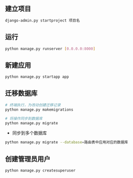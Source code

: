 <!--
 * @Description: 
 * @Version: 1.0
 * @Autor: DaLao
 * @Email: dalao_li@163.com
 * @Date: 2021-01-28 22:29:34
 * @LastEditors: DaLao
 * @LastEditTime: 2021-05-13 20:34:48
-->


## 建立项目

```sh
django-admin.py startproject 项目名
```

## 运行

```sh
python manage.py runserver [0.0.0.0:8000]
```

## 新建应用

```sh
python manage.py startapp app
```

## 迁移数据库

```sh
# 终端执行，为改动创建迁移记录
python manage.py makemigrations

# 将操作同步到数据库
python manage.py migrate  
```
- 同步到多个数据库

```sh
python manage.py migrate --database=路由表中应用对应的数据库
```

## 创建管理员用户

```sh
python manage.py createsuperuser
```